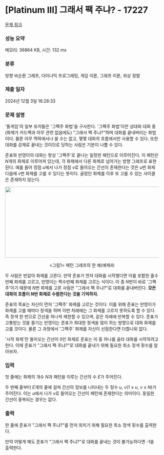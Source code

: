 # [Platinum III] 그래서 팩 주냐? - 17227 

[문제 링크](https://www.acmicpc.net/problem/17227) 

### 성능 요약

메모리: 36864 KB, 시간: 132 ms

### 분류

방향 비순환 그래프, 다이나믹 프로그래밍, 게임 이론, 그래프 이론, 위상 정렬

### 제출 일자

2024년 12월 3일 16:28:33

### 문제 설명

<p>'돌게임'의 일부 유저들은 '그팩주 화법'을 구사한다. '그팩주 화법'이란 상대와 대화 중 (화제가 카드팩과 아무 관련 없음에도) "그래서 팩 주냐?"하며 대화를 끝내버리는 화법이다. 물론 아무 맥락에서나 쓸 수는 없고, 몇몇 대화의 흐름에서만 사용할 수 있다. 또한 대화를 강제로 끝내는 것이므로 당하는 사람은 기분이 나쁠 수 있다.</p>

<p>준표와 만영이의 대화는 항상 '그팩주'로 끝나는 일정한 패턴으로 이루어진다. 이 패턴은 <em>N</em>개의 화제로 이루어져 있는데, 각 화제에서 다른 화제로 넘어가는 방향 그래프로 표현된다. 예를 들어 정점 <em>u</em>에서 나가 정점 <em>v</em>로 들어오는 간선이 존재한다는 것은 <em>u</em>번 화제 다음에 <em>v</em>번 화제를 고를 수 있다는 뜻이다. 골랐던 화제를 이후 또 고를 수 있는 사이클은 존재하지 않는다.</p>

<p style="text-align: center;"><img alt="" src="https://upload.acmicpc.net/39ee2334-e06c-4592-968e-4a46088a27f7/-/preview/" style="width: 600px; height: 232px;"></p>

<p style="text-align: center;"><그림1> 패턴 그래프의 한 예(예제4)</p>

<p>두 사람은 번갈아 화제를 고른다. 만약 준표가 먼저 대화를 시작했다면 이를 포함한 홀수번째 화제를 고르고, 만영이는 짝수번째 화제를 고르는 식이다. 이 중 <em>N</em>번이 바로 '그팩주'이기 때문에 <em>N</em>번 화제를 고른 사람은 "그래서 팩 주냐?"로 대화를 끝내버린다. <strong>모든 대화의 흐름이 <em>N</em>번 화제로 수렴한다는 것을 기억하자.</strong></p>

<p>준표의 목표는 자신이 먼저 '그팩주' 화제를 고르는 것이다. 이를 위해 준표는 만영이가 화제를 고를 때마다 정색을 하며 이번 차례에는 그 화제를 고르지 못하도록 할 수 있다. 즉 정색 한 번으로 간선을 하나씩 제한할 수 있으며, 같은 차례에 반복할 수 있다. 준표가 고통받는 것을 즐기는 만영이는 준표가 최대한 정색을 많이 하는 방향으로 대화 화제를 고를 것이다. 물론 그 과정에서 '그팩주' 화제를 자신이 선점한다면 더할나위 없다.</p>

<p>'시작 화제'란 들어오는 간선이 0인 화제로 준표는 이 중 하나를 골라 대화를 시작하려고 한다. 이때 준표가 "그래서 팩 주냐?"로 대화를 끝내기 위해 필요한 최소 정색 횟수를 알아보자.</p>

### 입력 

 <p>첫 줄에는 화제의 개수 <em>N</em>과 패턴을 이루는 간선의 수 <em>E</em>가 주어진다.</p>

<p>두 번째 줄부터 <em>E</em>개의 줄에 걸쳐 간선의 정보를 나타내는 두 정수 <em>u</em>, <em>v</em>(1 ≤ <em>u</em>, <em>v</em> ≤ <em>N</em>)가 주어진다. 이는 <em>u</em>에서 나가 <em>v</em>로 들어오는 간선이 패턴에 존재한다는 의미이다. 동일한 간선이 중복되는 경우는 없다.</p>

### 출력 

 <p>한 줄에 준표가 "그래서 팩 주냐?"를 먼저 외치기 위해 필요한 최소 정색 횟수를 출력한다.</p>

<p>만약 어떻게 해도 준표가 "그래서 팩 주냐?"로 대화를 끝내는 것이 불가능하다면 -1을 출력한다.</p>

